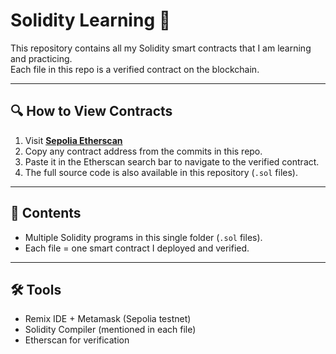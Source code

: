 # Solidity Learning 🚀

This repository contains all my Solidity smart contracts that I am learning and practicing.  
Each file in this repo is a verified contract on the blockchain.

---

## 🔍 How to View Contracts
1. Visit **[Sepolia Etherscan](https://sepolia.etherscan.io/)**  
2. Copy any contract address from the commits in this repo.  
3. Paste it in the Etherscan search bar to navigate to the verified contract.  
4. The full source code is also available in this repository (`.sol` files).

---

## 📂 Contents
- Multiple Solidity programs in this single folder (`.sol` files).
- Each file = one smart contract I deployed and verified.

---

## 🛠️ Tools
- Remix IDE + Metamask (Sepolia testnet)  
- Solidity Compiler (mentioned in each file) 
- Etherscan for verification  
